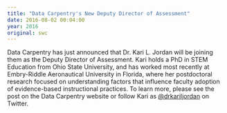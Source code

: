 ```yaml
---
title: "Data Carpentry's New Deputy Director of Assessment"
date: 2016-08-02 00:04:00
year: 2016
original: swc
---
```


Data Carpentry has just announced that
Dr. Kari L. Jordan will be joining them as the Deputy Director of Assessment.
Kari holds a PhD in STEM Education from Ohio State University,
and has worked most recently at Embry-Riddle Aeronautical University in Florida,
where her postdoctoral research focused on
understanding factors that influence faculty adoption of evidence-based instructional practices.
To learn more, please see the post on the Data Carpentry website
or follow Kari as [@drkariljordan](https://twitter.com/drkariljordan) on Twitter.
